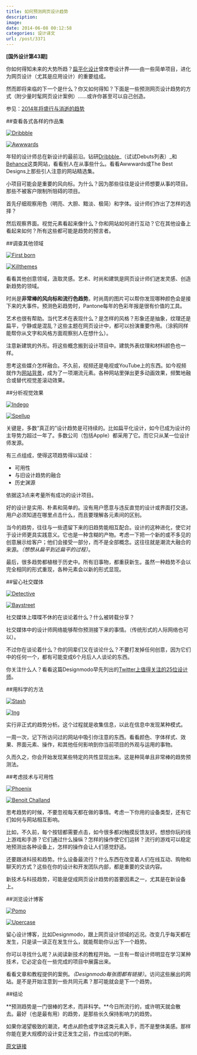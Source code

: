 ```yaml
---
title: 如何预测网页设计趋势
description: 
image: 
date: 2014-06-08 00:12:58
categories: 设计译文
url: /post/3371
---
```


**[国外设计第43期]**

你如何得知未来的大势所趋？[扁平化设计](http://designmodo.com/flat-design-principles/)曾席卷设计界——由一些简单项目，进化为网页设计（尤其是应用设计）的重要组成。

然而即将来临的下一个是什么？你又如何得知？下面是一些预测网页设计趋势的方式（附少量时髦网页设计案例）……或许你甚至可以自己创造。

参见：[2014年将盛行与消逝的趋势](http://designmodo.com/web-design-trends-2014/ "Coming and Going Web Design Trends for 2014")

##查看各式各样的作品集

[![Dribbble](http://designmodo.com/wp-content/uploads/2014/05/dribbble.jpg "如何预测网页设计趋势")](https://dribbble.com/shots?list=debuts)

[![Awwwards](http://designmodo.com/wp-content/uploads/2014/05/awwwards.jpg "如何预测网页设计趋势")](http://www.awwwards.com/)

年轻的设计师总在新设计的最前沿。钻研[Dribbble](http://designmodo.com/dribbble/)_（试试Debuts列表）_和[Behance](http://designmodo.com/behance/)这类网站，看看别人在从事些什么。看看Awwwards或The Best Designs上那些引人注意的网站精选集。

小项目可能会是重要的风向标。为什么？因为那些往往是设计师想要从事的项目。那些不被客户限制所阻碍的项目。

首先仔细观察用色（明亮、大胆、黯淡、极简）和字体。设计师们作出了怎样的选择？

然后观察界面。视觉元素看起来像什么？你和网站如何进行互动？它在其他设备上看起来如何？所有这些都可能是趋势的预言者。

##调查其他领域

[![First born](http://designmodo.com/wp-content/uploads/2014/05/first-born.jpg "如何预测网页设计趋势")](http://www.firstborn.com/)

[![Killthemes](http://designmodo.com/wp-content/uploads/2014/05/killthemes.jpg "如何预测网页设计趋势")](http://killthemess.com/)

看看其他创意领域，汲取灵感。艺术、时尚和建筑是网页设计师们迸发灵感、创造新趋势的领域。

时尚是**非常棒的风向标和流行色趋势**。时尚周的图片可以帮你发现哪种颜色会是接下来的大事件。预测色彩趋势时，Pantone每年的色彩年报是很有价值的工具。

艺术也很有帮助。当代艺术在表现什么？是怎样的风格？形象还是抽象，纹理还是扁平，宁静或是混乱？这些主题在网页设计中，都可以扮演重要作用。（涂鸦同样能帮你从文字和风格方面观察别人在想什么）。

注意新建筑的外形。将这些概念搬到设计项目中。建筑外表纹理和材料颜色也一样。

思考这些媒介怎样融合。不久前，视频还是电视或YouTube上的东西。如今视频就作为[网站背景](http://designmodo.com/website-video-backgrounds/)，成为了一项潮流元素。各种网站里弹出更多动画效果，频繁地融合或替代视觉差滚动效果。

##分析视觉效果

[![Indego](http://designmodo.com/wp-content/uploads/2014/05/indego.jpg "如何预测网页设计趋势")](https://indegoafrica.org/)

[![Spellup](http://designmodo.com/wp-content/uploads/2014/05/spellup.jpg "如何预测网页设计趋势")](https://spellup.withgoogle.com/)

关键是，多数“真正的”设计趋势是可持续的。比如扁平化设计，如今已成为设计的主导势力超过一年了。多数公司（包括Apple）都采用了它。而它只从某一位设计师发源。

有三点组成，使得这项趋势得以延续：

*   可用性
*   与旧设计趋势的融合
*   历史渊源

依据这3点来考量所有成功的设计项目。

好的设计是实用、朴素和简单的。没有用户愿意与违反直觉的设计或界面打交道。用户必须知道在哪里点击什么，而且要理解各元素间的区别。

当今的趋势，往往与一些遗留下来的旧趋势能相互配合。设计的这种进化，使它对于设计师更具实践意义。它也是一种含糊的产物。考虑一下把一个新的或不多见的创意展示给客户；他们会接受一部分，而不是全部概念。这往往就是潮流大融合的来源。_（想想从扁平到近扁平的过程）_。

最后，很多趋势都植根于历史中。所有旧事物，都重获新生。虽然一种趋势不会以完全相同的形式重现，各种元素会以新的形式显现。

##留心社交媒体

[![Detective](http://designmodo.com/wp-content/uploads/2014/05/detective.jpg "如何预测网页设计趋势")](http://www.wekeeptheotherbadmenfromthedoor.com/)

[![Baystreet](http://designmodo.com/wp-content/uploads/2014/05/baystreet.jpg "如何预测网页设计趋势")](http://baystreetbiergarten.com/)

社交媒体上喋喋不休的在谈论着什么？什么被转载分享？

社交媒体中的设计师网络能够帮你预测接下来的事情。（传统形式的人际网络也可以）。

不过你在谈论着什么？你的同辈们又在谈论什么？不要打发掉任何创意，因为它们中的任何一个，都有可能变成6个月后人人谈论的东西。

你关注什么人？看看这篇Designmodo早先列出的[Twitter上值得关注的25位设计师](http://designmodo.com/designers-follow-twitter/)。

##用科学的方法

[![Stash](http://designmodo.com/wp-content/uploads/2014/05/stash.jpg "如何预测网页设计趋势")](http://stashflaticons.com/)

[![Ing](http://designmodo.com/wp-content/uploads/2014/05/ing.jpg "如何预测网页设计趋势")](http://ingworld.ing.com/nl/2014-Q1)

实行非正式的趋势分析。这个过程就是收集信息，以此在信息中发现某种模式。

一周一次，记下所访问过的网站中吸引你注意的东西。看看颜色、字体样式、效果、界面元素、操作，和其他任何影响到你当前项目的外观与运用的事物。

久而久之，你会开始发现某些特定的共性显现出来。这是种简单且非常棒的趋势预测法。

##考虑技术与可用性

[![Phoenix](http://designmodo.com/wp-content/uploads/2014/05/phoenix.jpg "如何预测网页设计趋势")](http://www.phoenix-m.com/)

[![Benoit Challand](http://designmodo.com/wp-content/uploads/2014/05/ghost-buttons.jpg "如何预测网页设计趋势")](http://www.benoitchalland.com/)

思考趋势的时候，不要忽视每天都在做的事情。考虑一下你用的设备类型，还有它们如何与网站相互影响。

比如，不久前，每个按钮都需要点击，如今很多都对触摸反馈友好。想想你玩的线上游戏和手游？它们通过什么操纵？怎样的操作使它们运转？流行的游戏可以稳定地预测出各种设备上，怎样的操作会让人们感觉舒适。

还要跟进科技和趋势。什么设备最流行？什么东西在改变着人们在线互动、购物和聊天的方式？这些在你的设计和开发团队内部，都是重要的交谈内容。

新技术与科技趋势，可能是促成网页设计趋势的首要因素之一，尤其是在新设备上。

##浏览设计博客

[![Pomo](http://designmodo.com/wp-content/uploads/2014/05/pomo.jpg "如何预测网页设计趋势")](http://pomopizzeria.com/)

[![Upercase](http://designmodo.com/wp-content/uploads/2014/05/upercase.jpg "如何预测网页设计趋势")](http://www.uppercase.no)

留心设计博客，比如Designmodo，跟上网页设计领域的近况。改变几乎每天都在发生，只是读一读正在发生什么，就能帮助你认出下一个趋势。

你可以寻找什么呢？从阅读新技术的教程开始。一旦有一帮设计师明显在学习某种技术，它必定会在一些完成的项目中展露出来。

看看文章和教程提供的案例。_（Designmodo每张图都有链接）_。访问这些展出的网站。是不是开始注意到一些共同元素？那可能就会是下一个趋势。

##结论

**预测趋势是一门很棒的艺术，而非科学。**今日所流行的，或许明天就会散去。最好（也是最有用）的趋势，是那些长久保持影响力的趋势。

如果你渴望极致的潮流，考虑从颜色或字体这类元素入手，而不是整体美感。那样你能在更大规模的设计变迁发生之前，作出成功的判断。

[原文链接](http://designmodo.com/predict-design-trends/)
